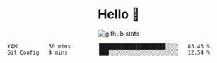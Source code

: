 <h1 align="center">Hello 👋 </h3>

<p align="center">
  <img src="https://github-readme-stats.vercel.app/api?username=syeehyn&hide=stars,prs,issues,contribs&count_private=true&hide_title=true" alt="github stats" />
</p>

<!--START_SECTION:waka-->
```text
YAML         30 mins         █████████████████████░░░░   83.43 % 
Git Config   4 mins          ███░░░░░░░░░░░░░░░░░░░░░░   12.54 % 
```
<!--END_SECTION:waka-->
